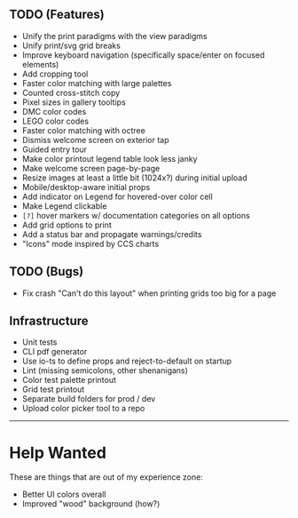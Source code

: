 ## TODO (Features)

* Unify the print paradigms with the view paradigms
* Unify print/svg grid breaks
* Improve keyboard navigation (specifically space/enter on focused elements)
* Add cropping tool
* Faster color matching with large palettes
* Counted cross-stitch copy
* Pixel sizes in gallery tooltips
* DMC color codes
* LEGO color codes
* Faster color matching with octree
* Dismiss welcome screen on exterior tap
* Guided entry tour
* Make color printout legend table look less janky
* Make welcome screen page-by-page
* Resize images at least a little bit (1024x?) during initial upload
* Mobile/desktop-aware initial props
* Add indicator on Legend for hovered-over color cell
* Make Legend clickable
* `[?]` hover markers w/ documentation categories on all options
* Add grid options to print
* Add a status bar and propagate warnings/credits
* "Icons" mode inspired by CCS charts

## TODO (Bugs)

* Fix crash "Can't do this layout" when printing grids too big for a page

## Infrastructure

* Unit tests
* CLI pdf generator
* Use io-ts to define props and reject-to-default on startup
* Lint (missing semicolons, other shenanigans)
* Color test palette printout
* Grid test printout
* Separate build folders for prod / dev
* Upload color picker tool to a repo

 ----

# Help Wanted

These are things that are out of my experience zone:

 * Better UI colors overall
 * Improved "wood" background (how?)

